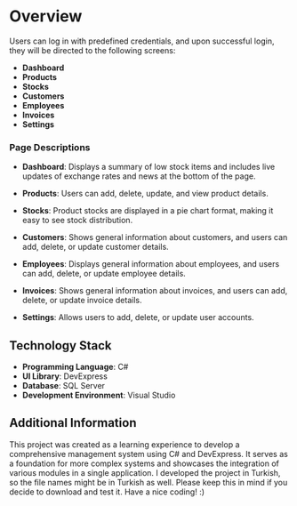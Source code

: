 # Overview
Users can log in with predefined credentials, and upon successful login, they will be directed to the following screens:

- **Dashboard**
- **Products**
- **Stocks**
- **Customers**
- **Employees**
- **Invoices**
- **Settings**

### Page Descriptions
- **Dashboard**: Displays a summary of low stock items and includes live updates of exchange rates and news at the bottom of the page.
  
- **Products**: Users can add, delete, update, and view product details.

- **Stocks**: Product stocks are displayed in a pie chart format, making it easy to see stock distribution.

- **Customers**: Shows general information about customers, and users can add, delete, or update customer details.

- **Employees**: Displays general information about employees, and users can add, delete, or update employee details.

- **Invoices**: Shows general information about invoices, and users can add, delete, or update invoice details.

- **Settings**: Allows users to add, delete, or update user accounts.

## Technology Stack
- **Programming Language**: C#
- **UI Library**: DevExpress
- **Database**: SQL Server 
- **Development Environment**: Visual Studio

## Additional Information
This project was created as a learning experience to develop a comprehensive management system using C# and DevExpress. It serves as a foundation for more complex systems and showcases the integration of various modules in a single application.
I developed the project in Turkish, so the file names might be in Turkish as well. Please keep this in mind if you decide to download and test it. Have a nice coding! :)
